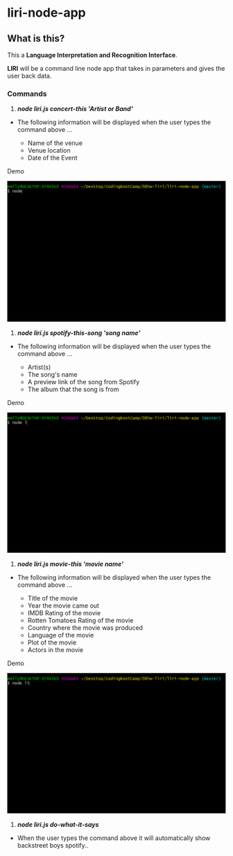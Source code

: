 # liri-node-app

## What is this?

This a **Language Interpretation and Recognition Interface**. 

**LIRI** will be a command line node app that takes in parameters and gives the user back data.


### Commands

1.  **_node liri.js concert-this   'Artist or Band'_**

* The following information will be displayed when the user types the command above ...

  * Name of the venue
  * Venue location
  * Date of the Event 

Demo

![Demo](./assets/concert-this.gif)

1. **_node liri.js spotify-this-song 'song name'_**

* The following information will be displayed when the user types the command above ...

  * Artist(s)
  * The song's name
  * A preview link of the song from Spotify
  * The album that the song is from
  
Demo

![Demo](./assets/spotify-this.gif)

1. **_node liri.js movie-this 'movie name'_**

* The following information will be displayed when the user types the command above ...

   * Title of the movie
   * Year the movie came out
   * IMDB Rating of the movie
   * Rotten Tomatoes Rating of the movie
   * Country where the movie was produced
   * Language of the movie
   * Plot of the movie
   * Actors in the movie

 Demo

![Demo](./assets/movie-this.gif)

1. **_node liri.js do-what-it-says_**

* When the user types the command above it will automatically show backstreet boys spotify..






